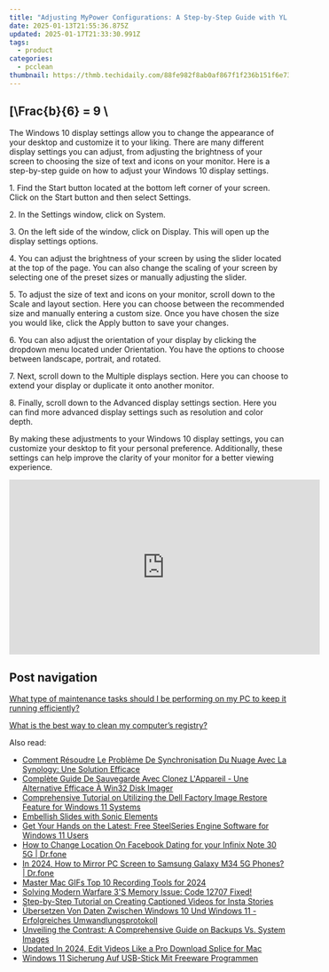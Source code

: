 ```yaml
---
title: "Adjusting MyPower Configurations: A Step-by-Step Guide with YL Software"
date: 2025-01-13T21:55:36.875Z
updated: 2025-01-17T21:33:30.991Z
tags:
  - product
categories:
  - pcclean
thumbnail: https://thmb.techidaily.com/88fe982f8ab0af867f1f236b151f6e7396d26757691ab451f3dce8ae4b3a818b.jpg
---
```


## \[\Frac{b}{6} = 9 \

The Windows 10 display settings allow you to change the appearance of your desktop and customize it to your liking. There are many different display settings you can adjust, from adjusting the brightness of your screen to choosing the size of text and icons on your monitor. Here is a step-by-step guide on how to adjust your Windows 10 display settings. 

1\. Find the Start button located at the bottom left corner of your screen. Click on the Start button and then select Settings.

2\. In the Settings window, click on System.

3\. On the left side of the window, click on Display. This will open up the display settings options. 

4\. You can adjust the brightness of your screen by using the slider located at the top of the page. You can also change the scaling of your screen by selecting one of the preset sizes or manually adjusting the slider.

5\. To adjust the size of text and icons on your monitor, scroll down to the Scale and layout section. Here you can choose between the recommended size and manually entering a custom size. Once you have chosen the size you would like, click the Apply button to save your changes.

6\. You can also adjust the orientation of your display by clicking the dropdown menu located under Orientation. You have the options to choose between landscape, portrait, and rotated.

7\. Next, scroll down to the Multiple displays section. Here you can choose to extend your display or duplicate it onto another monitor.

8\. Finally, scroll down to the Advanced display settings section. Here you can find more advanced display settings such as resolution and color depth. 

By making these adjustments to your Windows 10 display settings, you can customize your desktop to fit your personal preference. Additionally, these settings can help improve the clarity of your monitor for a better viewing experience.

<!-- affiliate ads begin -->
<iframe width="560" height="315" src="https://www.youtube.com/embed/FATJWpNYmio?si=72ugPTb3vJXz6cAM" title="YouTube video player" frameborder="0" allow="accelerometer; autoplay; clipboard-write; encrypted-media; gyroscope; picture-in-picture; web-share" referrerpolicy="strict-origin-when-cross-origin" allowfullscreen></iframe>
<!-- affiliate ads end -->

## Post navigation

[What type of maintenance tasks should I be performing on my PC to keep it running efficiently?](https://tools.techidaily.com/pcclean/products/)

[What is the best way to clean my computer’s registry?](https://tools.techidaily.com/pcclean/products/)

<ins class="adsbygoogle"
     style="display:block"
     data-ad-format="autorelaxed"
     data-ad-client="ca-pub-7571918770474297"
     data-ad-slot="1223367746"></ins>

<ins class="adsbygoogle"
     style="display:block"
     data-ad-client="ca-pub-7571918770474297"
     data-ad-slot="8358498916"
     data-ad-format="auto"
     data-full-width-responsive="true"></ins>

<span class="atpl-alsoreadstyle">Also read:</span>
<div><ul>
<li><a href="https://discover-bits.techidaily.com/comment-resoudre-le-probleme-de-synchronisation-du-nuage-avec-la-synology-une-solution-efficace/"><u>Comment Résoudre Le Problème De Synchronisation Du Nuage Avec La Synology: Une Solution Efficace</u></a></li>
<li><a href="https://discover-bits.techidaily.com/complete-guide-de-sauvegarde-avec-clonez-lappareil-une-alternative-efficace-a-win32-disk-imager/"><u>Complète Guide De Sauvegarde Avec Clonez L'Appareil - Une Alternative Efficace À Win32 Disk Imager</u></a></li>
<li><a href="https://discover-bits.techidaily.com/comprehensive-tutorial-on-utilizing-the-dell-factory-image-restore-feature-for-windows-11-systems/"><u>Comprehensive Tutorial on Utilizing the Dell Factory Image Restore Feature for Windows 11 Systems</u></a></li>
<li><a href="https://fox-direct.techidaily.com/embellish-slides-with-sonic-elements/"><u>Embellish Slides with Sonic Elements</u></a></li>
<li><a href="https://hardware-updates.techidaily.com/get-your-hands-on-the-latest-free-steelseries-engine-software-for-windows-11-users/"><u>Get Your Hands on the Latest: Free SteelSeries Engine Software for Windows 11 Users</u></a></li>
<li><a href="https://fix-guide.techidaily.com/how-to-change-location-on-facebook-dating-for-your-infinix-note-30-5g-drfone-by-drfone-virtual-android/"><u>How to Change Location On Facebook Dating for your Infinix Note 30 5G | Dr.fone</u></a></li>
<li><a href="https://screen-mirror.techidaily.com/in-2024-how-to-mirror-pc-screen-to-samsung-galaxy-m34-5g-phones-drfone-by-drfone-android/"><u>In 2024, How to Mirror PC Screen to Samsung Galaxy M34 5G Phones? | Dr.fone</u></a></li>
<li><a href="https://screen-recording.techidaily.com/master-mac-gifs-top-10-recording-tools-for-2024/"><u>Master Mac GIFs Top 10 Recording Tools for 2024</u></a></li>
<li><a href="https://win-solutions.techidaily.com/solving-modern-warfare-3s-memory-issue-code-12707-fixed/"><u>Solving Modern Warfare 3'S Memory Issue: Code 12707 Fixed!</u></a></li>
<li><a href="https://techtrends.techidaily.com/step-by-step-tutorial-on-creating-captioned-videos-for-insta-stories/"><u>Step-by-Step Tutorial on Creating Captioned Videos for Insta Stories</u></a></li>
<li><a href="https://discover-bits.techidaily.com/ubersetzen-von-daten-zwischen-windows-10-und-windows-11-erfolgreiches-umwandlungsprotokoll/"><u>Übersetzen Von Daten Zwischen Windows 10 Und Windows 11 - Erfolgreiches Umwandlungsprotokoll</u></a></li>
<li><a href="https://discover-bits.techidaily.com/unveiling-the-contrast-a-comprehensive-guide-on-backups-vs-system-images/"><u>Unveiling the Contrast: A Comprehensive Guide on Backups Vs. System Images</u></a></li>
<li><a href="https://ai-video-tools.techidaily.com/updated-in-2024-edit-videos-like-a-pro-download-splice-for-mac/"><u>Updated In 2024, Edit Videos Like a Pro Download Splice for Mac</u></a></li>
<li><a href="https://discover-bits.techidaily.com/windows-11-sicherung-auf-usb-stick-mit-freeware-programmen/"><u>Windows 11 Sicherung Auf USB-Stick Mit Freeware Programmen</u></a></li>
</ul></div>

